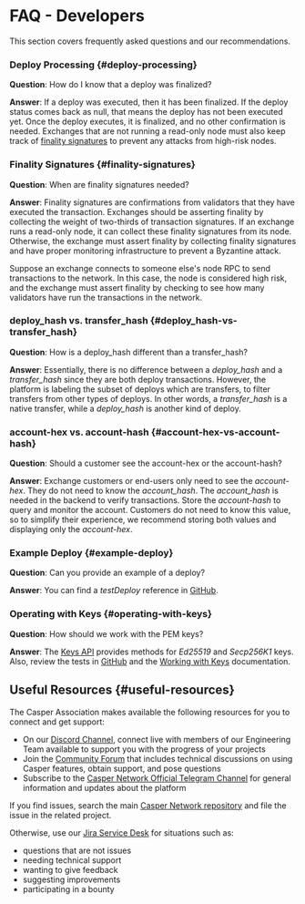 # FAQ - Developers

This section covers frequently asked questions and our recommendations.

### Deploy Processing {#deploy-processing}

**Question**: How do I know that a deploy was finalized?

**Answer**: If a deploy was executed, then it has been finalized. If the deploy status comes back as null, that means the deploy has not been executed yet. Once the deploy executes, it is finalized, and no other confirmation is needed. Exchanges that are not running a read-only node must also keep track of [finality signatures](#finality_signatures) to prevent any attacks from high-risk nodes.

### Finality Signatures {#finality-signatures}

**Question**: When are finality signatures needed?

**Answer**: Finality signatures are confirmations from validators that they have executed the transaction. Exchanges should be asserting finality by collecting the weight of two-thirds of transaction signatures. If an exchange runs a read-only node, it can collect these finality signatures from its node. Otherwise, the exchange must assert finality by collecting finality signatures and have proper monitoring infrastructure to prevent a Byzantine attack.

Suppose an exchange connects to someone else's node RPC to send transactions to the network. In this case, the node is considered high risk, and the exchange must assert finality by checking to see how many validators have run the transactions in the network.

### deploy_hash vs. transfer_hash {#deploy_hash-vs-transfer_hash}

**Question**: How is a deploy_hash different than a transfer_hash?

**Answer**: Essentially, there is no difference between a _deploy_hash_ and a _transfer_hash_ since they are both deploy transactions. However, the platform is labeling the subset of deploys which are transfers, to filter transfers from other types of deploys. In other words, a _transfer_hash_ is a native transfer, while a _deploy_hash_ is another kind of deploy.

### account-hex vs. account-hash {#account-hex-vs-account-hash}

**Question**: Should a customer see the account-hex or the account-hash?

**Answer**: Exchange customers or end-users only need to see the _account-hex_. They do not need to know the _account_hash_. The _account_hash_ is needed in the backend to verify transactions. Store the _account-hash_ to query and monitor the account. Customers do not need to know this value, so to simplify their experience, we recommend storing both values and displaying only the _account-hex_.

### Example Deploy {#example-deploy}

**Question**: Can you provide an example of a deploy?

**Answer**: You can find a _testDeploy_ reference in [GitHub](https://github.com/casper-ecosystem/casper-js-sdk/blob/next/test/lib/DeployUtil.test.ts#L5).

### Operating with Keys {#operating-with-keys}

**Question**: How should we work with the PEM keys?

**Answer**: The [Keys API](https://casper-ecosystem.github.io/casper-js-sdk/next/modules/_lib_keys_.html) provides methods for _Ed25519_ and _Secp256K1_ keys. Also, review the tests in [GitHub](https://github.com/casper-ecosystem/casper-js-sdk/blob/next/test/lib/Keys.test.ts#L39) and the [Working with Keys](../docs/dapp-dev-guide/keys) documentation.

## Useful Resources {#useful-resources}

The Casper Association makes available the following resources for you to connect and get support:

-   On our [Discord Channel](https://discordapp.com/invite/mpZ9AYD), connect live with members of our Engineering Team available to support you with the progress of your projects
-   Join the [Community Forum](https://forums.casperlabs.io/) that includes technical discussions on using Casper features, obtain support, and pose questions
-   Subscribe to the [Casper Network Official Telegram Channel](https://t.me/casperblockchain) for general information and updates about the platform

If you find issues, search the main [Casper Network repository](https://github.com/casper-network) and file the issue in the related project.

Otherwise, use our [Jira Service Desk](https://casperlabs.atlassian.net/servicedesk) for situations such as:

-   questions that are not issues
-   needing technical support
-   wanting to give feedback
-   suggesting improvements
-   participating in a bounty
